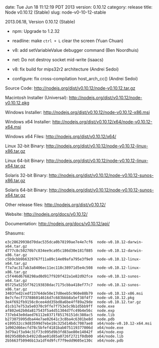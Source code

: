 date: Tue Jun 18 11:12:19 PDT 2013
version: 0.10.12
category: release
title: Node v0.10.12 (Stable)
slug: node-v0-10-12-stable

2013.06.18, Version 0.10.12 (Stable)

* npm: Upgrade to 1.2.32

* readline: make `ctrl + L` clear the screen (Yuan Chuan)

* v8: add setVariableValue debugger command (Ben Noordhuis)

* net: Do not destroy socket mid-write (isaacs)

* v8: fix build for mips32r2 architecture (Andrei Sedoi)

* configure: fix cross-compilation host_arch_cc() (Andrei Sedoi)


Source Code: http://nodejs.org/dist/v0.10.12/node-v0.10.12.tar.gz

Macintosh Installer (Universal): http://nodejs.org/dist/v0.10.12/node-v0.10.12.pkg

Windows Installer: http://nodejs.org/dist/v0.10.12/node-v0.10.12-x86.msi

Windows x64 Installer: http://nodejs.org/dist/v0.10.12/x64/node-v0.10.12-x64.msi

Windows x64 Files: http://nodejs.org/dist/v0.10.12/x64/

Linux 32-bit Binary: http://nodejs.org/dist/v0.10.12/node-v0.10.12-linux-x86.tar.gz

Linux 64-bit Binary: http://nodejs.org/dist/v0.10.12/node-v0.10.12-linux-x64.tar.gz

Solaris 32-bit Binary: http://nodejs.org/dist/v0.10.12/node-v0.10.12-sunos-x86.tar.gz

Solaris 64-bit Binary: http://nodejs.org/dist/v0.10.12/node-v0.10.12-sunos-x64.tar.gz

Other release files: http://nodejs.org/dist/v0.10.12/

Website: http://nodejs.org/docs/v0.10.12/

Documentation: http://nodejs.org/docs/v0.10.12/api/

Shasums:

```
e3c28629938d70dac535dca0b78199ae7e4e7cf6  node-v0.10.12-darwin-x64.tar.gz
d777c8c50270b7c834ee9ca95c186d30e181f885  node-v0.10.12-darwin-x86.tar.gz
c5b9cbb9b6329767f11a89c14e09afa795e3f9e9  node-v0.10.12-linux-x64.tar.gz
f7a7ac317ab3a8406ec11ec118c38971d5e4c508  node-v0.10.12-linux-x86.tar.gz
c5f446d6768298ad0d917f920f422a1e82d92fce  node-v0.10.12-sunos-x64.tar.gz
05725a5255f762193838dac7175cbba418ef77c7  node-v0.10.12-sunos-x86.tar.gz
3403fed2cedf23764de50e17d0eeb5c960e88b79  node-v0.10.12-x86.msi
8e7cfecf737886014616d7c683bbb8a5ef38f4f7  node-v0.10.12.pkg
3e4f692fb9156c0cee4dd35bd8a6be4ff89a29de  node-v0.10.12.tar.gz
d1cb17e753a5e0370c9ffe7f753e5c9b1d5bb9ff  node.exe
af802e62b0da817543f5a4d51304d7fc49b4e56c  node.exp
737eb43e0daed76112e8371f85176151dc380ac5  node.lib
b273075995dba44e7ae02641c3c8ba4c6301be8d  node.pdb
e109532cc9d83599d7ebe18c325d14bdc7087ae8  x64/node-v0.10.12-x64.msi
1d902d66ecfd78c5bfef4181bab075119377006d  x64/node.exe
3d79a1f3a94c31f73c095d9b3fd83ae80e14042f  x64/node.exp
80295d8b0cb4922dbae01d85a0726f2721f0db00  x64/node.lib
2b5663f50946b13a1df4d9fcf7f9edd9605e130c  x64/node.pdb
```
